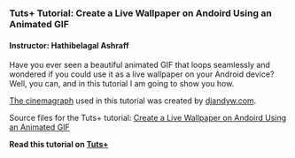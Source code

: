 ### Tuts+ Tutorial: Create a Live Wallpaper on Andoird Using an Animated GIF

#### Instructor: Hathibelagal Ashraff

Have you ever seen a beautiful animated GIF that loops seamlessly and wondered if you could use it as a live wallpaper on your Android device? Well, you can, and in this tutorial I am going to show you how.

[The cinemagraph](https://www.flickr.com/photos/djandywdotcom/16152899882/sizes/o/) used in this tutorial was created by [djandyw.com](https://www.flickr.com/photos/djandywdotcom/).

Source files for the Tuts+ tutorial: [Create a Live Wallpaper on Andoird Using an Animated GIF](http://code.tutsplus.com/tutorials/create-a-live-wallpaper-on-andoird-using-an-animated-gif--cms-23088)

**Read this tutorial on [Tuts+](https://code.tutsplus.com)**
